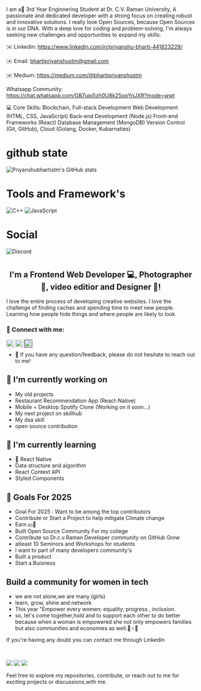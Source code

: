 I am a👋 3rd Year Enginnering Student at Dr. C.V. Raman University, A passionate and dedicated developer with a strong focus on creating robust and innovative solutions.
I really love Open Sources, because Open Sources is in our DNA.
With a deep love for coding and problem-solving, I'm always seeking new challenges and opportunities to expand my skills.

✉️ Linkedin: https://www.linkedin.com/in/priyanshu-bharti-441823229/

✉️ Email: bhartipriyanshustm@gmail.com

✉️ Medium: https://medium.com/@bhartipriyanshustm

Whatsapp Community: https://chat.whatsapp.com/GB7upi5zh0U8k25oqYnJXR?mode=wwt


💻 Core Skills: Blockchain, Full-stack Development Web Development (HTML, CSS, JavaScript) Back-end Development (Node.js) Front-end Frameworks (React) Database Management (MongoDB) Version Control (Git, GitHub), Cloud (Golang, Docker, Kubarnaties)


# github state
![Priyanshubhartistm's GitHub stats](https://github-readme-stats.vercel.app/api?username=Priyanshubhartistm&show_icons=true&theme=radical)
# Tools and Framework's
![C++](https://img.shields.io/badge/c++-%2300599C.svg?style=for-the-badge&logo=c%2B%2B&logoColor=white)
![JavaScript](https://img.shields.io/badge/javascript-%23323330.svg?style=for-the-badge&logo=javascript&logoColor=%23F7DF1E)
# Social
![Discord](https://img.shields.io/badge/Discord-%235865F2.svg?style=for-the-badge&logo=discord&logoColor=white)
# 


<h2 align="center">
I'm a Frontend Web Developer 💻, Photographer 📸, video editior and Designer 🎨!
</h2> 

I love the entire process of developing creative websites. I love the challenge of finding caches and spending time to meet new people. Learning how people hide things and where people are likely to look.

### 🤝 Connect with me:

<a href="https://www.linkedin.com/in/priyanshu-bharti-441823229//"><img align="left" src="https://raw.githubusercontent.com/yushi1007/yushi1007/main/images/linkedin.svg" alt="Yu Shi | LinkedIn" width="21px"/></a>
<a href="https://instagram.com/bhartipriyanshustm"><img align="left" src="https://raw.githubusercontent.com/yushi1007/yushi1007/main/images/instagram.svg" alt="Yu Shi | Instagram" width="21px"/></a>
<a href=""><img align="left" src="https://raw.githubusercontent.com/yushi1007/yushi1007/main/images/medium.svg" alt="Yu Shi | Medium" width="21px"/></a>
</br>
- 💬 If you have any question/feedback, please do not hesitate to reach out to me!

## 🔭 I'm currently working on

- My old projects
- Restaurant Recommendation App (React-Native)
- Mobile + Desktop Spotify Clone (Working on it soon...)
- My next project on skillhub
- My dsa skill
- open source contribution

## 🌱 I'm currently learning

- 📱 React Native
- Data structure and algorithm 
- React Context API
- Styled Components  

## 🥅 Goals For 2025 

- Goal For 2025 : Want to be among the top contributors 
- Contribute or Start a Project to help mitigate Climate change
- Earn 💵🤑
- Built Open Source Community For my college 
- Contribute so Dr.c.v.Raman Developer community on GitHub Grow
- atleast 10 Seminors and Workshops for students
- I want to part of many developers community's
- Built a product
- Start a Buisness

## Build a community for women in tech

- we are not alone,we are many (girls)
- learn, grow, shine and network 
- This year "Empower every women: equality, progress , inclusion.
- so, let's come together,hold and to support each other to do better because when a woman is empowered she not only empowers families but also communities and economies as well.🤗♀️🙌
  

If you're having any doubt you can contact me through LinkedIn 

</br>

![](https://img.shields.io/badge/Style-Bootstrap-informational?style=flat&logo=Bootstrap&color=7952B3)
![](https://img.shields.io/badge/Style-CSS3-informational?style=flat&logo=CSS3&color=1572B6)
![](https://img.shields.io/badge/Style-styled--components-informational?style=flat&logo=styled-components&color=DB7093)


Feel free to explore my repositories, contribute, or reach out to me for exciting projects or discussions,with me.


</br>


</p>



